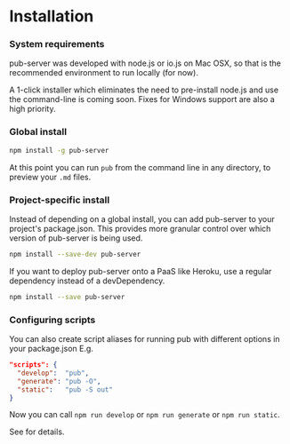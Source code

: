 # Installation

### System requirements

pub-server was developed with node.js or io.js on Mac OSX, so that is the recommended environment to run locally (for now).

A 1-click installer which eliminates the need to pre-install node.js and use the command-line is coming soon. Fixes for Windows support are also a high priority.


### Global install

```sh
npm install -g pub-server
```

At this point you can run `pub` from the command line in any directory, to preview your `.md` files.

### Project-specific install

Instead of depending on a global install, you can add pub-server to your project's package.json.
This provides more granular control over which version of pub-server is being used.

```sh
npm install --save-dev pub-server
```

If you want to deploy pub-server onto a PaaS like Heroku, use a regular dependency
instead of a devDependency.

```sh
npm install --save pub-server
```

### Configuring scripts

You can also create script aliases for running pub with different options in your package.json E.g.

```json
"scripts": {
  "develop":  "pub",
  "generate": "pub -O",
  "static":   "pub -S out"
}
```

Now you can call `npm run develop` or `npm run generate` or `npm run static`.

See [](/command-line) for details.
